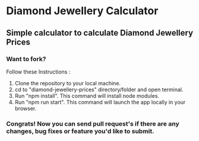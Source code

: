 # Diamond Jewellery Calculator
## Simple calculator to calculate Diamond Jewellery Prices

### Want to fork?
Follow these Instructions :
1. Clone the repository to your local machine.
2. cd to "diamond-jewellery-prices" directory/folder and open terminal.
3. Run "npm install". This command will install node modules.
4. Run "npm run start". This command will launch the app locally in your browser.

### Congrats! Now you can send pull request's if there are any changes, bug fixes or feature you'd like to submit.
